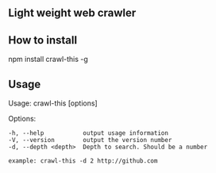 ## Light weight web crawler

## How to install

npm install crawl-this -g

## Usage
 Usage: crawl-this [options] <url>

  Options:

    -h, --help           output usage information
    -V, --version        output the version number
    -d, --depth <depth>  Depth to search. Should be a number
    
    example: crawl-this -d 2 http://github.com
